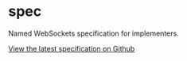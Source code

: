 spec
====

Named WebSockets specification for implementers.

[View the latest specification on Github](http://namedwebsockets.github.io/spec)
